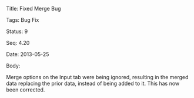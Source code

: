 Title:  Fixed Merge Bug

Tags:   Bug Fix

Status: 9

Seq:    4.20

Date:   2013-05-25

Body:

Merge options on the Input tab were being ignored, resulting in the merged data replacing the prior data, instead of being added to it. This has now been corrected.
